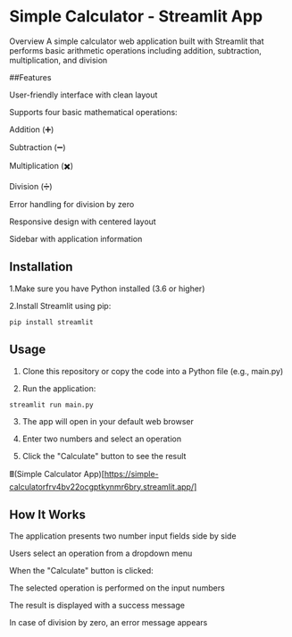 # Simple Calculator - Streamlit App
Overview
A simple calculator web application built with Streamlit that performs basic arithmetic operations including addition, subtraction, multiplication, and division

##Features

User-friendly interface with clean layout

Supports four basic mathematical operations:

Addition (➕)

Subtraction (➖)

Multiplication (✖️)

Division (➗)

Error handling for division by zero

Responsive design with centered layout

Sidebar with application information

## Installation
1.Make sure you have Python installed (3.6 or higher)

2.Install Streamlit using pip:
```
pip install streamlit
```
## Usage
1. Clone this repository or copy the code into a Python file (e.g., main.py)

2. Run the application:
```
streamlit run main.py
```
3. The app will open in your default web browser

4. Enter two numbers and select an operation

5. Click the "Calculate" button to see the result

🖩(Simple Calculator App)[https://simple-calculatorfrv4bv22ocgptkynmr6bry.streamlit.app/]

## How It Works

The application presents two number input fields side by side

Users select an operation from a dropdown menu

When the "Calculate" button is clicked:

The selected operation is performed on the input numbers

The result is displayed with a success message

In case of division by zero, an error message appears
